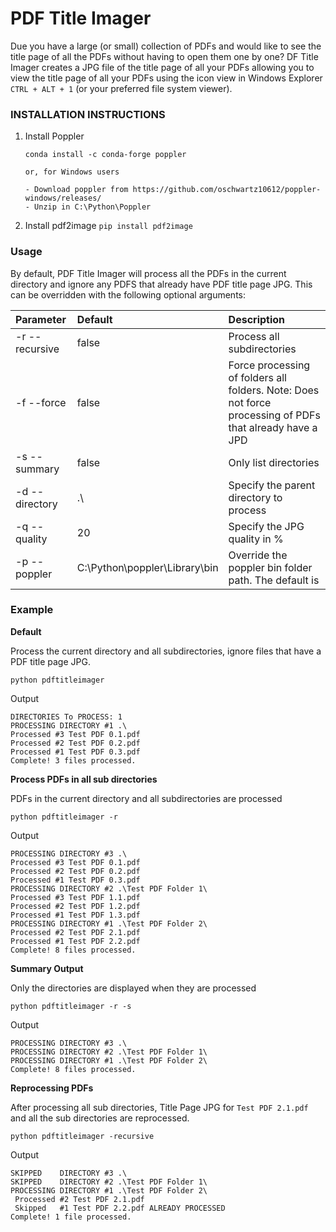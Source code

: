 # PDF Title Imager
  Due you have a large (or small) collection of PDFs and would like to see the title page of all the PDFs without having to open them one by one? DF Title Imager creates a JPG file of the title page of all your PDFs allowing you to view the title page of all your PDFs using the icon view in Windows Explorer `CTRL + ALT + 1`  (or your preferred file system viewer).     
  

### INSTALLATION INSTRUCTIONS
 1. Install Poppler 
    ```
    conda install -c conda-forge poppler
    
    or, for Windows users
    
    - Download poppler from https://github.com/oschwartz10612/poppler-windows/releases/
    - Unzip in C:\Python\Poppler
    
 2. Install pdf2image `pip install pdf2image`

### Usage
  By default, PDF Title Imager will process all the PDFs in the current directory and ignore any PDFS that already have PDF title page JPG. This can be overridden with the following optional arguments:
  
  | Parameter            | Default   |  Description |
  | :------------------- | :-------- | :----------- |
  | -r --recursive       | false     | Process all subdirectories |
  | -f --force           | false     | Force processing of folders all folders. Note: Does not force processing of PDFs that already have a JPD  |
  | -s --summary         | false     | Only list directories |
  | -d --directory       | .\        | Specify the parent directory to process |
  | -q --quality         | 20        | Specify the JPG quality in % |
  | -p --poppler         | C:\\Python\\poppler\\Library\\bin | Override the poppler bin folder path. The default is |
  
 
 
  ### Example
  
  **Default** 
 
  Process the current directory and all subdirectories, ignore files that have a PDF title page JPG.
  
  `python pdftitleimager`
  
  Output
  ```
  DIRECTORIES To PROCESS: 1
  PROCESSING DIRECTORY #1 .\
  Processed #3 Test PDF 0.1.pdf
  Processed #2 Test PDF 0.2.pdf
  Processed #1 Test PDF 0.3.pdf
  Complete! 3 files processed.
  ```
  
  **Process PDFs in all sub directories**
  
  PDFs in the current directory and all subdirectories are processed
  
  `python pdftitleimager -r`
  
  Output
  ```
  PROCESSING DIRECTORY #3 .\
  Processed #3 Test PDF 0.1.pdf
  Processed #2 Test PDF 0.2.pdf
  Processed #1 Test PDF 0.3.pdf
  PROCESSING DIRECTORY #2 .\Test PDF Folder 1\
  Processed #3 Test PDF 1.1.pdf
  Processed #2 Test PDF 1.2.pdf
  Processed #1 Test PDF 1.3.pdf
  PROCESSING DIRECTORY #1 .\Test PDF Folder 2\
  Processed #2 Test PDF 2.1.pdf
  Processed #1 Test PDF 2.2.pdf
  Complete! 8 files processed. 
  ```
  
  **Summary Output**
  
  Only the directories are displayed when they are processed
  
  `python pdftitleimager -r -s`
  
  Output
  ```
  PROCESSING DIRECTORY #3 .\
  PROCESSING DIRECTORY #2 .\Test PDF Folder 1\
  PROCESSING DIRECTORY #1 .\Test PDF Folder 2\
  Complete! 8 files processed.
  ```
  
  **Reprocessing PDFs** 
  
  After processing all sub directories, Title Page JPG for `Test PDF 2.1.pdf` and all the sub directories are reprocessed.
  
  `python pdftitleimager -recursive`
  
  Output
  ```
  SKIPPED    DIRECTORY #3 .\
  SKIPPED    DIRECTORY #2 .\Test PDF Folder 1\
  PROCESSING DIRECTORY #1 .\Test PDF Folder 2\
   Processed #2 Test PDF 2.1.pdf
   Skipped   #1 Test PDF 2.2.pdf ALREADY PROCESSED
  Complete! 1 file processed.
  ```
